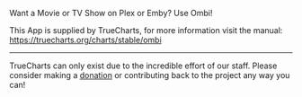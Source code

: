 Want a Movie or TV Show on Plex or Emby? Use Ombi!

This App is supplied by TrueCharts, for more information visit the manual: https://truecharts.org/charts/stable/ombi

---

TrueCharts can only exist due to the incredible effort of our staff.
Please consider making a [donation](https://truecharts.org/docs/about/sponsor) or contributing back to the project any way you can!
